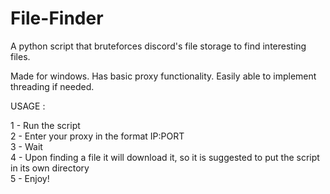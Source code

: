 # File-Finder
A python script that bruteforces discord's file storage to find interesting files.

Made for windows.
Has basic proxy functionality.
Easily able to implement threading if needed.

USAGE : 

1 - Run the script                                                                                                                                                            
2 - Enter your proxy in the format IP:PORT                                                                                                                             
3 - Wait                                                                                                                                                                                                                                                                                                                                                                      
4 - Upon finding a file it will download it, so it is suggested to put the script in its own directory                                                                                                                                                                                                                                               
5 - Enjoy!                                                                                                                                                                                                                                              
